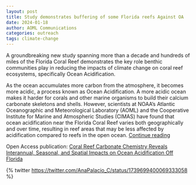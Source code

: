 ```yaml
---
layout: post
title: Study demonstrates buffering of some Florida reefs Against OA
date: 2024-01-18
author: AOML Communications
categories: outreach
tags: climate-change
---
```


A groundbreaking new study spanning more than a decade and hundreds of miles of the Florida Coral Reef demonstrates the key role benthic communities play in reducing the impacts of climate change on coral reef ecosystems, specifically Ocean Acidification.

As the ocean accumulates more carbon from the atmosphere, it becomes more acidic, a process known as Ocean Acidification. A more acidic ocean makes it harder for corals and other marine organisms to build their calcium carbonate skeletons and shells. However, scientists at NOAA’s Atlantic Oceanographic and Meteorological Laboratory (AOML) and the Cooperative Institute for Marine and Atmospheric Studies (CIMAS) have found that ocean acidification near the Florida Coral Reef varies both geographically and over time, resulting in reef areas that may be less affected by acidification compared to reefs in the open ocean.
[Continue reading](https://www.aoml.noaa.gov/study-demonstrates-buffering-of-florida-reefs-against-ocean-acidification/)

Open Access publication: [Coral Reef Carbonate Chemistry Reveals Interannual, Seasonal, and Spatial Impacts on Ocean Acidification Off Florida](https://agupubs.onlinelibrary.wiley.com/doi/10.1029/2023GB007789)

{% twitter https://twitter.com/AnaPalacio_C/status/1739699400069333058 %}
 
